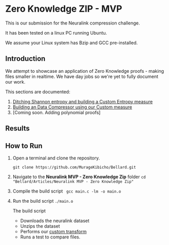# Zero Knowledge ZIP - MVP

This is our submission for the Neuralink compression challenge.

It has been tested on a linux PC running Ubuntu. 

We assume your Linux system has Bzip and GCC pre-installed.

## Introduction
We attempt to showcase an application of Zero Knowledge proofs -  making files smaller in realtime.
We have day jobs so we're yet to fully document our work.


This sections are documented:
1. [Ditching Shannon entropy and building a Custom Entropy measure](https://kibicho.substack.com/p/the-uniformity-measure?r=2at73k)
2. [Building an Data Compressor using our Custom measure]()
3. [Coming soon. Adding polynomial proofs]

## Results


## How to Run
1. Open a terminal and clone the repository.
   
   ```git clone https://github.com/MurageKibicho/Bellard.git```
2. Navigate to the **Neuralink MVP - Zero Knowledge Zip** folder 
   ```cd "Bellard/Articles/Neuralink MVP - Zero Knowledge Zip" ```

4. Compile the build script
   ``` gcc main.c -lm -o main.o```

5. Run the build script
   ```./main.o```

   The build script
   - Downloads the neuralink dataset
   - Unzips the dataset
   - Performs our [custom transform]()
   - Runs a test to compare files.
 
